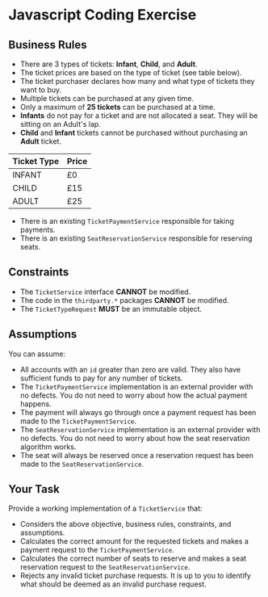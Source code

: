 # Javascript Coding Exercise
 
## Business Rules

- There are 3 types of tickets: **Infant**, **Child**, and **Adult**.
- The ticket prices are based on the type of ticket (see table below).
- The ticket purchaser declares how many and what type of tickets they want to buy.
- Multiple tickets can be purchased at any given time.
- Only a maximum of **25 tickets** can be purchased at a time.
- **Infants** do not pay for a ticket and are not allocated a seat. They will be sitting on an Adult's lap.
- **Child** and **Infant** tickets cannot be purchased without purchasing an **Adult** ticket.

| Ticket Type | Price |
| ----------- | ----- |
| INFANT      | £0    |
| CHILD       | £15   |
| ADULT       | £25   |

- There is an existing `TicketPaymentService` responsible for taking payments.
- There is an existing `SeatReservationService` responsible for reserving seats.

## Constraints

- The `TicketService` interface **CANNOT** be modified.
- The code in the `thirdparty.*` packages **CANNOT** be modified.
- The `TicketTypeRequest` **MUST** be an immutable object.

## Assumptions

You can assume:

- All accounts with an `id` greater than zero are valid. They also have sufficient funds to pay for any number of tickets.
- The `TicketPaymentService` implementation is an external provider with no defects. You do not need to worry about how the actual payment happens.
- The payment will always go through once a payment request has been made to the `TicketPaymentService`.
- The `SeatReservationService` implementation is an external provider with no defects. You do not need to worry about how the seat reservation algorithm works.
- The seat will always be reserved once a reservation request has been made to the `SeatReservationService`.

## Your Task

Provide a working implementation of a `TicketService` that:

- Considers the above objective, business rules, constraints, and assumptions.
- Calculates the correct amount for the requested tickets and makes a payment request to the `TicketPaymentService`.
- Calculates the correct number of seats to reserve and makes a seat reservation request to the `SeatReservationService`.
- Rejects any invalid ticket purchase requests. It is up to you to identify what should be deemed as an invalid purchase request.